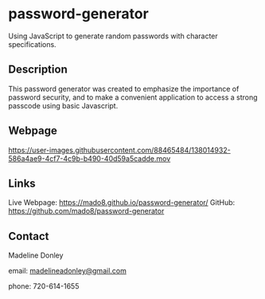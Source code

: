 # password-generator
Using JavaScript to generate random passwords with character specifications.

## Description
This password generator was created to emphasize the importance of password security, and to make a convenient application to access a strong passcode using basic Javascript.

## Webpage
https://user-images.githubusercontent.com/88465484/138014932-586a4ae9-4cf7-4c9b-b490-40d59a5cadde.mov

## Links

Live Webpage: https://mado8.github.io/password-generator/
GitHub: https://github.com/mado8/password-generator

## Contact

Madeline Donley

email: madelineadonley@gmail.com

phone: 720-614-1655
